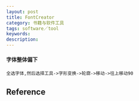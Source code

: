 ```yaml
---
layout: post
title: FontCreator
category: 书籍与软件工具
tags: software／tool
keywords: 
description: 
---
```


#### 字体整体偏下

```
全选字体,然后选择工具->字形变换->轮廓->移动->往上移动90
```

## Reference

